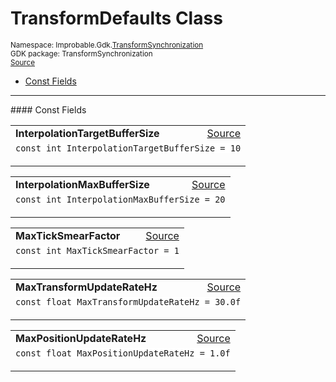 
# TransformDefaults Class
<sup>
Namespace: Improbable.Gdk.<a href="{{urlRoot}}/api/transform-synchronization-index">TransformSynchronization</a><br/>
GDK package: TransformSynchronization<br/>
<a href="https://www.github.com/spatialos/gdk-for-unity/blob/0.2.3/workers/unity/Packages/com.improbable.gdk.transformsynchronization/Config/TransformDefaults.cs/#L3">Source</a>
<style>
a code {
                    padding: 0em 0.25em!important;
}
code {
                    background-color: #ffffff!important;
}
</style>
</sup>
<nav id="pageToc" class="page-toc"><ul><li><a href="#const-fields">Const Fields</a>
</ul></nav>






</p>
<hr style="width:100%; border-top-color:#d8d8d8" />
#### Const Fields


</p>




<table width="100%">
    <tr>
        <td style="border-right:none"><b>InterpolationTargetBufferSize</b></td>
        <td style="border-left:none; text-align:right"><a href="https://www.github.com/spatialos/gdk-for-unity/blob/0.2.3/workers/unity/Packages/com.improbable.gdk.transformsynchronization/Config/TransformDefaults.cs/#L5">Source</a></td>
    </tr>
    <tr>
        <td colspan="2">
<code>const int InterpolationTargetBufferSize = 10</code></p>


</td>
    </tr>
</table>


<table width="100%">
    <tr>
        <td style="border-right:none"><b>InterpolationMaxBufferSize</b></td>
        <td style="border-left:none; text-align:right"><a href="https://www.github.com/spatialos/gdk-for-unity/blob/0.2.3/workers/unity/Packages/com.improbable.gdk.transformsynchronization/Config/TransformDefaults.cs/#L6">Source</a></td>
    </tr>
    <tr>
        <td colspan="2">
<code>const int InterpolationMaxBufferSize = 20</code></p>


</td>
    </tr>
</table>


<table width="100%">
    <tr>
        <td style="border-right:none"><b>MaxTickSmearFactor</b></td>
        <td style="border-left:none; text-align:right"><a href="https://www.github.com/spatialos/gdk-for-unity/blob/0.2.3/workers/unity/Packages/com.improbable.gdk.transformsynchronization/Config/TransformDefaults.cs/#L8">Source</a></td>
    </tr>
    <tr>
        <td colspan="2">
<code>const int MaxTickSmearFactor = 1</code></p>


</td>
    </tr>
</table>


<table width="100%">
    <tr>
        <td style="border-right:none"><b>MaxTransformUpdateRateHz</b></td>
        <td style="border-left:none; text-align:right"><a href="https://www.github.com/spatialos/gdk-for-unity/blob/0.2.3/workers/unity/Packages/com.improbable.gdk.transformsynchronization/Config/TransformDefaults.cs/#L10">Source</a></td>
    </tr>
    <tr>
        <td colspan="2">
<code>const float MaxTransformUpdateRateHz = 30.0f</code></p>


</td>
    </tr>
</table>


<table width="100%">
    <tr>
        <td style="border-right:none"><b>MaxPositionUpdateRateHz</b></td>
        <td style="border-left:none; text-align:right"><a href="https://www.github.com/spatialos/gdk-for-unity/blob/0.2.3/workers/unity/Packages/com.improbable.gdk.transformsynchronization/Config/TransformDefaults.cs/#L11">Source</a></td>
    </tr>
    <tr>
        <td colspan="2">
<code>const float MaxPositionUpdateRateHz = 1.0f</code></p>


</td>
    </tr>
</table>












